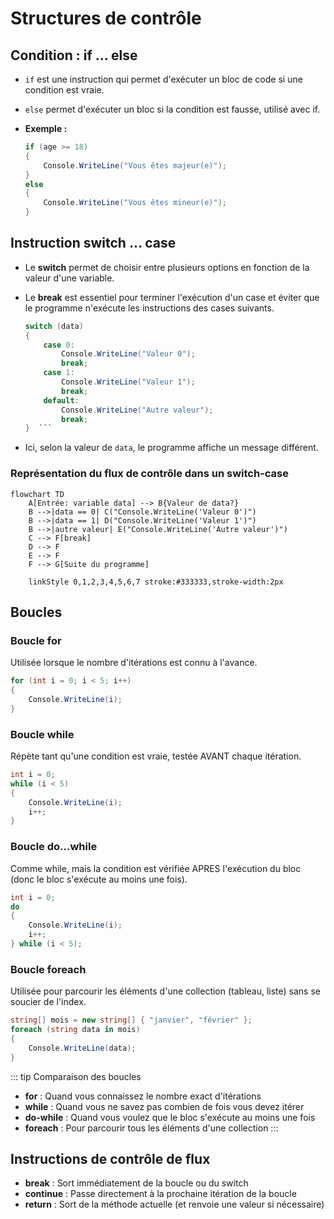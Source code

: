 # Structures de contrôle

## Condition : if ... else

- `if` est une instruction qui permet d'exécuter un bloc de code si une condition est vraie.
- `else` permet d'exécuter un bloc si la condition est fausse, utilisé avec if.

- **Exemple :**
  ```csharp
  if (age >= 18)
  {
      Console.WriteLine("Vous êtes majeur(e)");
  }
  else
  {
      Console.WriteLine("Vous êtes mineur(e)");
  }
  ```

## Instruction switch ... case

- Le **switch** permet de choisir entre plusieurs options en fonction de la valeur d'une variable.
- Le **break** est essentiel pour terminer l'exécution d'un case et éviter que le programme n'exécute les instructions des cases suivants.

  ```csharp
  switch (data)
  {
      case 0:
          Console.WriteLine("Valeur 0");
          break;
      case 1:
          Console.WriteLine("Valeur 1");
          break;
      default:
          Console.WriteLine("Autre valeur");
          break;
  }  ```

- Ici, selon la valeur de `data`, le programme affiche un message différent.

### Représentation du flux de contrôle dans un switch-case

```mermaid
flowchart TD
    A[Entrée: variable data] --> B{Valeur de data?}
    B -->|data == 0| C("Console.WriteLine('Valeur 0')")
    B -->|data == 1| D("Console.WriteLine('Valeur 1')")
    B -->|autre valeur| E("Console.WriteLine('Autre valeur')")
    C --> F[break]
    D --> F
    E --> F
    F --> G[Suite du programme]
        
    linkStyle 0,1,2,3,4,5,6,7 stroke:#333333,stroke-width:2px
```

## Boucles

### Boucle for

Utilisée lorsque le nombre d'itérations est connu à l'avance.
```csharp
for (int i = 0; i < 5; i++)
{
    Console.WriteLine(i);
}
```

### Boucle while

Répète tant qu'une condition est vraie, testée AVANT chaque itération.
```csharp
int i = 0;
while (i < 5)
{
    Console.WriteLine(i);
    i++;
}
```

### Boucle do...while

Comme while, mais la condition est vérifiée APRES l'exécution du bloc (donc le bloc s'exécute au moins une fois).
```csharp
int i = 0;
do
{
    Console.WriteLine(i);
    i++;
} while (i < 5);
```

### Boucle foreach

Utilisée pour parcourir les éléments d'une collection (tableau, liste) sans se soucier de l'index.
```csharp
string[] mois = new string[] { "janvier", "février" };
foreach (string data in mois)
{
    Console.WriteLine(data);
}
```

::: tip Comparaison des boucles
- **for** : Quand vous connaissez le nombre exact d'itérations
- **while** : Quand vous ne savez pas combien de fois vous devez itérer
- **do-while** : Quand vous voulez que le bloc s'exécute au moins une fois
- **foreach** : Pour parcourir tous les éléments d'une collection
:::

## Instructions de contrôle de flux

- **break** : Sort immédiatement de la boucle ou du switch
- **continue** : Passe directement à la prochaine itération de la boucle
- **return** : Sort de la méthode actuelle (et renvoie une valeur si nécessaire)
